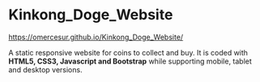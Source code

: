 # Kinkong_Doge_Website
https://omercesur.github.io/Kinkong_Doge_Website/

A static responsive website for coins to collect and buy. It is coded with **HTML5, CSS3, Javascript and Bootstrap** while supporting mobile, tablet and desktop versions.
